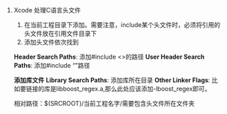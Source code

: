 1. Xcode 处理C语言头文件
   1. 在当前工程目录下添加。需要注意，include某个头文件时，必须将引用的头文件放在引用文件目录下
   2. 添加头文件依次找到

   **Header Search Paths**: 添加#include <>的路径 
   **User Header Search Paths**: 添加#include “”路径

   **添加库文件** 
   **Library Search Paths**: 添加库所在目录 
   **Other Linker Flags**: 比如要链接的库是libboost_regex.a,那么此处应该添加-lboost_regex即可。

   相对路径：$(SRCROOT)/当前工程名字/需要包含头文件所在文件夹